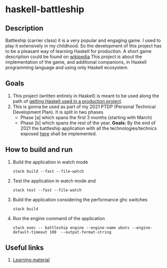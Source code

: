 # haskell-battleship

## Description
Battleship (carrier class) it is a very popular and engaging game. I used to play it extensively in my childhood. So the development of this project has to be a pleasant way of learning Haskell for production.
A short game description could be found on [wikipedia](https://en.wikipedia.org/wiki/Battleship_(game))
This project is about the implementation of the game, and additional companions, in Haskell programming language and using only Haskell ecosystem.

## Goals
1. This project (written entirely in Haskell) is meant to be used along the path of [getting Haskell used in a production project](doc/haskell_to_production.md).
2. This is gonna be used as part of my 2021 PTDP (Personal Technical Development Plan).
   It is split in two phases
    - Phase [a] which spans the first 3 months (starting with March)
    - Phase [b] which spans the rest of the year.
    __Goals:__
      By the end of 2021 the battleship application with all the technologies/technics exposed [here](doc/haskell_to_production.md) shall be implemented.

## How to build and run

1. Build the application in watch mode

    `stack build --fast --file-watch`

2. Test the application in watch mode and

    `stack test --fast --file-watch`

3. Build the application considering the performance ghc switches

    `stack build`

 4. Run the engine command of the application

    `stack exec -- battleship engine --engine-name ubots --engine-default-timeout 100  --output-format-string`

## Useful links
1. [Learning material](./doc/learning_material.md)
